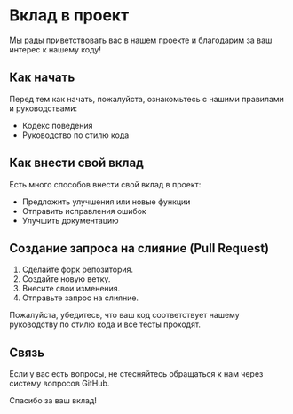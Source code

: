 # Вклад в проект

Мы рады приветствовать вас в нашем проекте и благодарим за ваш интерес к нашему коду!

## Как начать

Перед тем как начать, пожалуйста, ознакомьтесь с нашими правилами и руководствами:

- Кодекс поведения
- Руководство по стилю кода

## Как внести свой вклад

Есть много способов внести свой вклад в проект:

- Предложить улучшения или новые функции
- Отправить исправления ошибок
- Улучшить документацию

## Создание запроса на слияние (Pull Request)

1. Сделайте форк репозитория.
2. Создайте новую ветку.
3. Внесите свои изменения.
4. Отправьте запрос на слияние.

Пожалуйста, убедитесь, что ваш код соответствует нашему руководству по стилю кода и все тесты проходят.

## Связь

Если у вас есть вопросы, не стесняйтесь обращаться к нам через систему вопросов GitHub.

Спасибо за ваш вклад!
